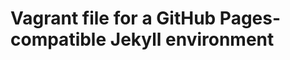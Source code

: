 
Vagrant file for a GitHub Pages-compatible Jekyll environment
====================

[//]: # ( TODO: Add some platform vagrant instalation docs here #2)